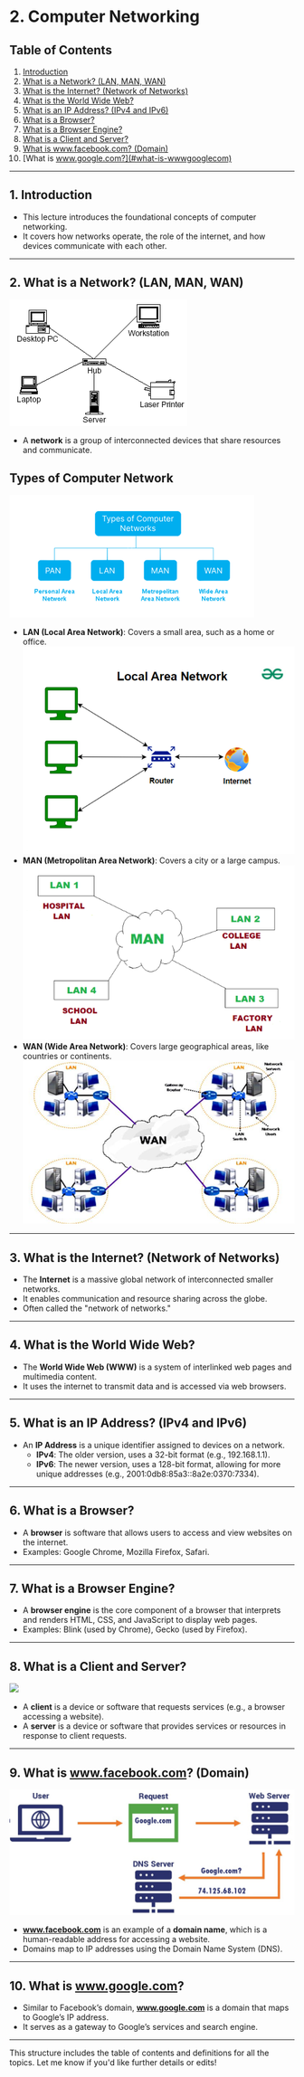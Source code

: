 # 2. **Computer Networking**

## Table of Contents

1. [Introduction](#introduction)
2. [What is a Network? (LAN, MAN, WAN)](#what-is-a-network-lan-man-wan)
3. [What is the Internet? (Network of Networks)](#what-is-the-internet-network-of-networks)
4. [What is the World Wide Web?](#what-is-the-world-wide-web)
5. [What is an IP Address? (IPv4 and IPv6)](#what-is-an-ip-address-ipv4-and-ipv6)
6. [What is a Browser?](#what-is-a-browser)
7. [What is a Browser Engine?](#what-is-a-browser-engine)
8. [What is a Client and Server?](#what-is-a-client-and-server)
9. [What is www.facebook.com? (Domain)](#what-is-wwwfacebookcom-domain)
10. [What is www.google.com?](#what-is-wwwgooglecom)
---

## 1. Introduction

- This lecture introduces the foundational concepts of computer networking.
- It covers how networks operate, the role of the internet, and how devices communicate with each other.

---

## 2. What is a Network? (LAN, MAN, WAN)

![](/images/Computer_Network.gif)

- A **network** is a group of interconnected devices that share resources and communicate.

## Types of Computer Network
 ![](/images/types%20of%20computer%20network.png)

  - **LAN (Local Area Network)**: Covers a small area, such as a home or office.
    ![](/images/LAN.png)
  - **MAN (Metropolitan Area Network)**: Covers a city or a large campus.
    ![](/images/MAN.png)
  - **WAN (Wide Area Network)**: Covers large geographical areas, like countries or continents.
    ![](/images/Wide-Area-Network-.png)

---

## 3. What is the Internet? (Network of Networks)

- The **Internet** is a massive global network of interconnected smaller networks.
- It enables communication and resource sharing across the globe.
- Often called the "network of networks."

---

## 4. What is the World Wide Web?

- The **World Wide Web (WWW)** is a system of interlinked web pages and multimedia content.
- It uses the internet to transmit data and is accessed via web browsers.

---

## 5. What is an IP Address? (IPv4 and IPv6)

- An **IP Address** is a unique identifier assigned to devices on a network.
  - **IPv4**: The older version, uses a 32-bit format (e.g., 192.168.1.1).
  - **IPv6**: The newer version, uses a 128-bit format, allowing for more unique addresses (e.g., 2001:0db8:85a3::8a2e:0370:7334).

---

## 6. What is a Browser?

- A **browser** is software that allows users to access and view websites on the internet.
- Examples: Google Chrome, Mozilla Firefox, Safari.

---

## 7. What is a Browser Engine?

- A **browser engine** is the core component of a browser that interprets and renders HTML, CSS, and JavaScript to display web pages.
- Examples: Blink (used by Chrome), Gecko (used by Firefox).

---

## 8. What is a Client and Server?

![](/images/client-server.avif)

- A **client** is a device or software that requests services (e.g., a browser accessing a website).
- A **server** is a device or software that provides services or resources in response to client requests.

---

## 9. What is www.facebook.com? (Domain)

![](/images/domain-name-server-DNS.jpg)

- **www.facebook.com** is an example of a **domain name**, which is a human-readable address for accessing a website.
- Domains map to IP addresses using the Domain Name System (DNS).

---

## 10. What is www.google.com?

- Similar to Facebook’s domain, **www.google.com** is a domain that maps to Google’s IP address.
- It serves as a gateway to Google’s services and search engine.

---


This structure includes the table of contents and definitions for all the topics. Let me know if you'd like further details or edits!
